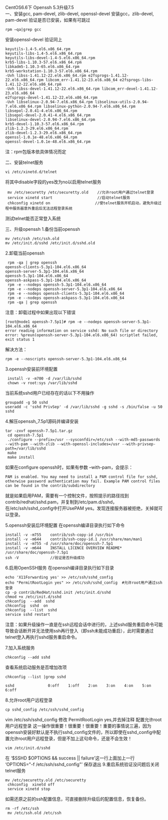 CentOS6.6下 Openssh 5.3升级7.5</br>
一、安装gcc, pam-devel, zlib-devel, openssl-devel
安装gcc，zlib-devel, pam-devel
验证是否已安装，如果有可跳过
```
rpm –qa|grep gcc
```
安装openssl-devel
验证同上
```
keyutils-1.4-5.el6.x86_64.rpm
keyutils-libs-1.4-5.el6.x86_64.rpm
keyutils-libs-devel-1.4-5.el6.x86_64.rpm
krb5-libs-1.10.3-57.el6.x86_64.rpm
libkadm5-1.10.3-65.el6.x86_64.rpm
krb5-workstation-1.10.3-57.el6.x86_64.rpm
-Uvh libss-1.41.12-22.el6.x86_64.rpm e2fsprogs-1.41.12-22.el6.x86_64.rpm libcom_err-1.41.12-23.el6.x86_64 e2fsprogs-libs-1.41.12-22.el6.x86_64.rpm
-Uvh libss-devel-1.41.12-22.el6.x86_64.rpm libcom_err-devel-1.41.12-23.el6.x86_64
e2fsprogs-devel-1.41.12-22.el6.x86_64.rpm
-Uvh libselinux-2.0.94-7.el6.x86_64.rpm libselinux-utils-2.0.94-7.el6.x86_64.rpm libselinux-python-2.0.94-7.el6.x86_64.rpm
libsepol-2.0.41-4.el6.x86_64.rpm
libsepol-devel-2.0.41-4.el6.x86_64.rpm
libselinux-devel-2.0.94-7.el6.x86_64.rpm
krb5-devel-1.10.3-57.el6.x86_64.rpm
zlib-1.2.3-29.el6.x86_64.rpm
zlib-devel-1.2.3-29.el6.x86_64.rpm
openssl-1.0.1e-48.el6.x86_64.rpm
openssl-devel-1.0.1e-48.el6.x86_64.rpm
```
注：rpm包版本依具体情况而定

二、安装telnet服务
```
vi /etc/xinetd.d/telnet
```
将其中disable字段的yes改为no以启用telnet服务 
```
 mv /etc/securetty /etc/securetty.old    //允许root用户通过telnet登录 
 service xinetd start                    //启动telnet服务 
 chkconfig xinetd on                    //使telnet服务开机启动，避免升级过程中服务器意外重启后无法远程登录系统
```
测试telnet能否正常登入系统

三、升级openssh
1.备份当前openssh
```
mv /etc/ssh /etc/ssh.old 
mv /etc/init.d/sshd /etc/init.d/sshd.old
```
2.卸载当前openssh
```
 rpm -qa | grep openssh 
openssh-clients-5.3p1-104.el6.x86_64 
openssh-server-5.3p1-104.el6.x86_64 
openssh-5.3p1-104.el6.x86_64 
openssh-askpass-5.3p1-104.el6.x86_64 
 rpm -e --nodeps openssh-5.3p1-104.el6.x86_64 
 rpm -e --nodeps openssh-server-5.3p1-104.el6.x86_64 
 rpm -e --nodeps openssh-clients-5.3p1-104.el6.x86_64 
 rpm -e --nodeps openssh-askpass-5.3p1-104.el6.x86_64 
 rpm -qa | grep openssh
 ```
注意：卸载过程中如果出现以下错误
```
[root@node1 openssh-7.5p1]# rpm -e --nodeps openssh-server-5.3p1-104.el6.x86_64  
error reading information on service sshd: No such file or directory 
error: %preun(openssh-server-5.3p1-104.el6.x86_64) scriptlet failed, exit status 1 
```
解决方法： 
```
rpm -e --noscripts openssh-server-5.3p1-104.el6.x86_64
```
3.openssh安装前环境配置
```
 install -v -m700 -d /var/lib/sshd 
 chown -v root:sys /var/lib/sshd
 ```
当前系统sshd用户已经存在的话以下不用操作 
 ```
 groupadd -g 50 sshd 
 useradd -c 'sshd PrivSep' -d /var/lib/sshd -g sshd -s /bin/false -u 50 sshd
```
4.解压openssh_7.5p1源码并编译安装
```
tar -zxvf openssh-7.5p1.tar.gz 
 cd openssh-7.5p1 
 ./configure --prefix=/usr --sysconfdir=/etc/ssh --with-md5-passwords --with-pam --with-zlib --with-openssl-includes=/usr --with-privsep-path=/var/lib/sshd 
 make 
 make install
```
如果在configure openssh时，如果有参数 –with-pam，会提示：
```
PAM is enabled. You may need to install a PAM control file for sshd, otherwise password authentication may fail. Example PAM control files can be found in the contrib/subdirectory
```
就是如果启用PAM，需要有一个控制文件，按照提示的路径找到contrib/redhat/sshd.pam，并复制到/etc/pam.d/sshd，在/etc/ssh/sshd_config中打开UsePAM yes。发现连接服务器被拒绝，关掉就可以登录。

5.openssh安装后环境配置
 在openssh编译目录执行如下命令 
 ```
 install -v -m755    contrib/ssh-copy-id /usr/bin 
 install -v -m644    contrib/ssh-copy-id.1 /usr/share/man/man1 
 install -v -m755 -d /usr/share/doc/openssh-7.5p1 
 install -v -m644    INSTALL LICENCE OVERVIEW README* /usr/share/doc/openssh-7.5p1 
 ssh -V              //验证是否升级成功
 ```

6.启用OpenSSH服务
 在openssh编译目录执行如下目录 
 ```
 echo 'X11Forwarding yes' >> /etc/ssh/sshd_config 
 echo "PermitRootLogin yes" >> /etc/ssh/sshd_config  #允许root用户通过ssh登录 
 cp -p contrib/RedHat/sshd.init /etc/init.d/sshd 
 chmod +x /etc/init.d/sshd 
 chkconfig  --add  sshd 
 chkconfig  sshd  on 
 chkconfig  --list  sshd 
 service sshd restart
```
注意：如果升级操作一直是在ssh远程会话中进行的，上述sshd服务重启命令可能导致会话断开并无法使用ssh再行登入（即ssh未能成功重启），此时需要通过telnet登入再执行sshd服务重启命令。

7.加入系统服务
```
chkconfig --add sshd
```
查看系统启动服务是否增加改项
```
chkconfig --list |grep sshd

sshd               0:off    1:off    2:on    3:on    4:on    5:on    6:off 
```
8.允许root用户远程登录
```
cp sshd_config /etc/ssh/sshd_config
```
vim /etc/ssh/sshd_config 修改 PermitRootLogin yes,并去掉注释
配置允许root用户远程登录
这一操作很重要！很重要！很重要！重要的事情说三遍，因为openssh安装好默认是不执行sshd_config文件的，所以即使在sshd_config中配置允许root用户远程登录，但是不加上这句命令，还是不会生效！
```
vim /etc/init.d/sshd
```
在 ‘$SSHD $OPTIONS && success || failure’这一行上面加上一行 ‘OPTIONS="-f /etc/ssh/sshd_config"’
保存退出
9.重启系统验证没问题后关闭telnet服务
```
mv /etc/securetty.old /etc/securetty 
 chkconfig  xinetd off 
 service xinetd stop
 ```
如需还原之前的ssh配置信息，可直接删除升级后的配置信息，恢复备份。 
```
rm -rf /etc/ssh 
 mv /etc/ssh.old /etc/ssh
 ```
